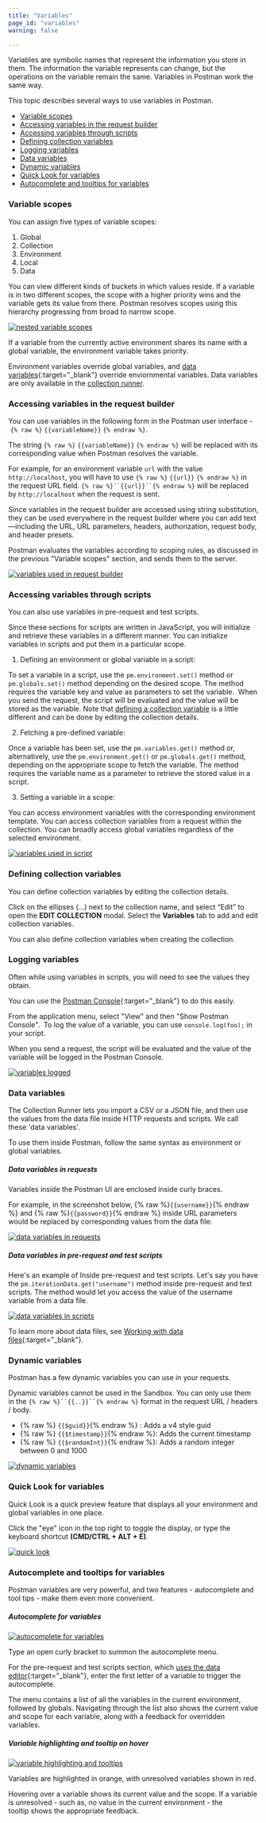 ```yaml
---
title: "Variables"
page_id: "variables"
warning: false

---
```


Variables are symbolic names that represent the information you store in them. The information the variable represents can change, but the operations on the variable remain the same. Variables in Postman work the same way.

This topic describes several ways to use variables in Postman. 

* [Variable scopes](#variable-scopes)
* [Accessing variables in the request builder](#accessing-variables-in-the-request-builder)
* [Accessing variables through scripts](#accessing-variables-through-scripts)
* [Defining collection variables](#defining-collection-variables)
* [Logging variables](#logging-variables)
* [Data variables](#data-variables)
* [Dynamic variables](#dynamic-variables)
* [Quick Look for variables](#quick-look-for-variables)
* [Autocomplete and tooltips for variables](#autocomplete-and-tooltips-for-variables)



### Variable scopes

You can assign five types of variable scopes:

1. Global
2. Collection
3. Environment
4. Local
5. Data
  
You can view different kinds of buckets in which values reside. If a variable is in two different scopes, the scope with a higher priority wins and the variable gets its value from there. Postman resolves scopes using this hierarchy progressing from broad to narrow scope. 

[![nested variable scopes](https://s3.amazonaws.com/postman-static-getpostman-com/postman-docs/scopes.png)](https://s3.amazonaws.com/postman-static-getpostman-com/postman-docs/scopes.png)

If a variable from the currently active environment shares its name with a global variable, the environment variable takes priority. 

Environment variables override global variables, and [data variables](http://blog.getpostman.com/index.php/2014/10/28/using-csv-and-json-files-in-the-postman-collection-runner/){:target="_blank"} override enviornmental variables. Data variables are only available in the [collection runner](/docs/v6/postman/collection_runs/starting_a_collection_run).

### Accessing variables in the request builder

You can use variables in the following form in the Postman user interface - `{% raw %}` `{{variableName}}` `{% endraw %}`. 

The string `{% raw %}` `{{variableName}}` `{% endraw %}` will be replaced with its corresponding value when Postman resolves the variable.

For example, for an environment variable `url` with the value `http://localhost`, you will have to use `{% raw %}` `{{url}}` `{% endraw %}` in the request URL field. `{% raw %}``{{url}}``{% endraw %}` will be replaced by `http://localhost` when the request is sent.

Since variables in the request builder are accessed using string substitution, they can be used everywhere in the request builder where you can add text—including the URL, URL parameters, headers, authorization, request body, and header presets. 

Postman evaluates the variables according to scoping rules, as discussed in the previous "Variable scopes" section, and sends them to the server.

[![variables used in request builder](https://s3.amazonaws.com/postman-static-getpostman-com/postman-docs/WS-var-request-builder.png)](https://s3.amazonaws.com/postman-static-getpostman-com/postman-docs/WS-var-request-builder.png)

### Accessing variables through scripts

You can also use variables in pre-request and test scripts. 

Since these sections for scripts are written in JavaScript, you will initialize and retrieve these variables in a different manner. You can initialize variables in scripts and put them in a particular scope. 

  1.  Defining an environment or global variable in a script: 

To set a variable in a script, use the `pm.environment.set()` method or `pm.globals.set()` method depending on the desired scope. The method requires the variable key and value as parameters to set the variable.  When you send the request, the script will be evaluated and the value will be stored as the variable. Note that [defining a collection variable](/docs/v6/postman/environments_and_globals/variables#defining-collection-variables) is a little different and can be done by editing the collection details.

  2.  Fetching a pre-defined variable: 

Once a variable has been set, use the `pm.variables.get()` method or, alternatively, use the `pm.environment.get()` or `pm.globals.get()` method, depending on the appropriate scope to fetch the variable. The method requires the variable name as a parameter to retrieve the stored value in a script.

  3.  Setting a variable in a scope: 

You can access environment variables with the corresponding environment template. You can access collection variables from a request within the collection. You can broadly access global variables regardless of the selected environment.

[![variables used in script](https://s3.amazonaws.com/postman-static-getpostman-com/postman-docs/WS-var-scripts.png)](https://s3.amazonaws.com/postman-static-getpostman-com/postman-docs/WS-var-scripts.png)

### Defining collection variables

You can define collection variables by editing the collection details. 

Click on the ellipses (...) next to the collection name, and select “Edit” to open the **EDIT COLLECTION** modal. Select the **Variables** tab to add and edit collection variables. 

You can also define collection variables when creating the collection.  

### Logging variables

Often while using variables in scripts, you will need to see the values they obtain. 

You can use the [Postman Console](/docs/v6/postman/sending_api_requests/debugging_and_logs){:target="_blank"} to do this easily.

From the application menu, select "View" and then "Show Postman Console".  To log the value of a variable, you can use `console.log(foo);` in your script. 

When you send a request, the script will be evaluated and the value of the variable will be logged in the Postman Console.

[![variables logged](https://s3.amazonaws.com/postman-static-getpostman-com/postman-docs/var_logging.png)](https://s3.amazonaws.com/postman-static-getpostman-com/postman-docs/var_logging.png)

### Data variables

The Collection Runner lets you import a CSV or a JSON file, and then use the values from the data file inside HTTP requests and scripts. We call these 'data variables'. 

To use them inside Postman, follow the same syntax as environment or global variables. 

##### **Data variables in requests**

Variables inside the Postman UI are enclosed inside curly braces. 

For example, in the screenshot below, {% raw %}`{{username}}`{% endraw %} and {% raw %}`{{password}}`{% endraw %} inside URL parameters would be replaced by corresponding values from the data file:

[![data variables in requests](https://s3.amazonaws.com/postman-static-getpostman-com/postman-docs/WS-var-data-url.png)](https://s3.amazonaws.com/postman-static-getpostman-com/postman-docs/WS-var-data-url.png)

##### **Data variables in pre-request and test scripts**

Here's an example of Inside pre-request and test scripts. Let's say you have the `pm.iterationData.get("username")` method inside pre-request and test scripts. The method would let you access the value of the username variable from a data file. 

[![data variables in scripts](https://s3.amazonaws.com/postman-static-getpostman-com/postman-docs/WS-var-data.png)](https://s3.amazonaws.com/postman-static-getpostman-com/postman-docs/WS-var-data.png)

To learn more about data files, see [Working with data files](/docs/v6/postman/collection_runs/working_with_data_files){:target="_blank"}. 

### Dynamic variables

Postman has a few dynamic variables you can use in your requests. 

Dynamic variables cannot be used in the Sandbox. You can only use them in the `{% raw %}``{{..}}``{% endraw %}` format in the request URL / headers / body.

   *   {% raw %} `{{$guid}}`{% endraw %} : Adds a v4 style guid
   *   {% raw %} `{{$timestamp}}`{% endraw %}: Adds the current timestamp
   *   {% raw %} `{{$randomInt}}`{% endraw %}: Adds a random integer between 0 and 1000

[![dynamic variables](https://s3.amazonaws.com/postman-static-getpostman-com/postman-docs/WS-var_dynamic.png)](https://s3.amazonaws.com/postman-static-getpostman-com/postman-docs/WS-var_dynamic.png)

### Quick Look for variables

Quick Look is a quick preview feature that displays all your environment and global variables in one place. 

Click the "eye" icon in the top right to toggle the display, or type the keyboard shortcut **(CMD/CTRL + ALT + E)**.

[![quick look](https://s3.amazonaws.com/postman-static-getpostman-com/postman-docs/WS-environ_quick-look.png)](https://s3.amazonaws.com/postman-static-getpostman-com/postman-docs/WS-environ_quick-look.png)

### Autocomplete and tooltips for variables

Postman variables are very powerful, and two features - autocomplete and tool tips - make them even more convenient.

##### **Autocomplete for variables**

[![autocomplete for variables](https://s3.amazonaws.com/postman-static-getpostman-com/postman-docs/WS-autocomplete.gif)](https://s3.amazonaws.com/postman-static-getpostman-com/postman-docs/WS-autocomplete.gif)  

Type an open curly bracket to summon the autocomplete menu. 

For the pre-request and test scripts section, which [uses the data editor](/docs/v6/postman/launching_postman/navigating_postman#data-editor){:target="_blank"}, enter the first letter of a variable to trigger the autocomplete.

The menu contains a list of all the variables in the current environment, followed by globals. Navigating through the list also shows the current value and scope for each variable, along with a feedback for overridden variables. 

##### **Variable highlighting and tooltip on hover**

[![variable highlighting and tooltips](https://s3.amazonaws.com/postman-static-getpostman-com/postman-docs/WS-variable-toolTip.gif)](https://s3.amazonaws.com/postman-static-getpostman-com/postman-docs/WS-variable-toolTip.gif)

Variables are highlighted in orange, with unresolved variables shown in red. 

Hovering over a variable shows its current value and the scope. If a variable is unresolved - such as, no value in the current environment - the tooltip shows the appropriate feedback.
